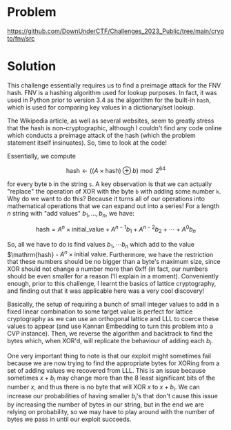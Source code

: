 # Problem
https://github.com/DownUnderCTF/Challenges_2023_Public/tree/main/crypto/fnv/src

# Solution

This challenge essentially requires us to find a preimage attack for the FNV hash. FNV is a hashing algorithm used for lookup purposes. In fact, it was used in Python prior to version 3.4 as the algorithm for the built-in `hash`, which is used for comparing key values in a dictionary/set lookup.

The Wikipedia article, as well as several websites, seem to greatly stress that the hash is non-cryptographic, although I couldn't find any code online which conducts a preimage attack of the hash (which the problem statement itself insinuates). So, time to look at the code!

Essentially, we compute
```math
\mathrm{hash} \leftarrow ((A\times \mathrm{hash}) \oplus b) \bmod 2^{64}
```
for every byte `b` in the string `s`. A key observation is that we can actually "replace" the operation of XOR with the byte `b` with adding some number `k`. Why do we want to do this? Because it turns all of our operations into mathematical operations that we can expand out into a series! For a length $n$ string with "add values" $b_1,\dots, b_n$, we have:
```math
\mathrm{hash} = A^n\times \mathrm{initial\_value} + A^{n-1}b_1 + A^{n-2}b_2 + \cdots + A^0b_n
```
So, all we have to do is find values $b_1, \cdots b_n$ which add to the value $\mathrm{hash} - $A^n\times\text{initial value}$. Furthermore, we have the restriction that these numbers should be no bigger than a byte's maximum size, since XOR should not change a number more than 0xff (in fact, our numbers should be even smaller for a reason I'll explain in a moment). Conveniently enough, prior to this challenge, I learnt the basics of lattice cryptography, and finding out that it was applicable here was a very cool discovery!

Basically, the setup of requiring a bunch of small integer values to add in a fixed linear combination to some target value is perfect for lattice cryptography as we can use an orthogonal lattice and LLL to coerce these values to appear (and use Kannan Embedding to turn this problem into a CVP instance). Then, we reverse the algorithm and backtrack to find the bytes which, when XOR'd, will replicate the behaviour of adding each $b_i$.

One very important thing to note is that our exploit might sometimes fail because we are now trying to find the appropriate bytes for XORing from a set of adding values we recovered from LLL. This is an issue because sometimes $x + b_i$ may change more than the 8 least significant bits of the number $x$, and thus there is no byte that will XOR $x$ to $x + b_i$. We can increase our probabilities of having smaller $b_i$'s that don't cause this issue by increasing the number of bytes in our string, but in the end we are relying on probability, so we may have to play around with the number of bytes we pass in until our exploit succeeds.
